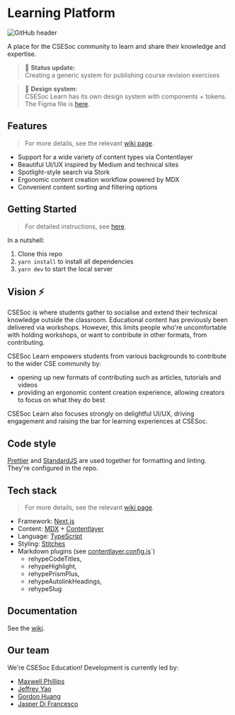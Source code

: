 # Learning Platform

![GitHub header](https://user-images.githubusercontent.com/33971845/168602873-3746dc75-1271-4f26-8c55-54e68916a90e.png)



A place for the CSESoc community to learn and share their knowledge and expertise.

> 🌈 **Status update:**<br> Creating a generic system for publishing course revision exercises

> 🎨 **Design system**:<br> CSESoc Learn has its own design system with components + tokens. The Figma file is [here](https://www.figma.com/file/l5z96D2EHE5VNz3nayZ9Ht/Design-System?node-id=11%3A4381).

## Features
> For more details, see the relevant [wiki page](https://github.com/csesoc/learning-platform/wiki/Architecture).
- Support for a wide variety of content types via Contentlayer
- Beautiful UI/UX inspired by Medium and technical sites
- Spotlight-style search via Stork
- Ergonomic content creation workflow powered by MDX
- Convenient content sorting and filtering options

## Getting Started
> For detailed instructions, see [here](https://github.com/csesoc/learning-platform/wiki/Getting-started).  

In a nutshell:

1. Clone this repo
2. `yarn install` to install all dependencies
3. `yarn dev` to start the local server

## Vision ⚡️

CSESoc is where students gather to socialise and extend their technical knowledge outside the classroom. Educational content has previously been delivered via workshops. However, this limits people who're uncomfortable with holding workshops, or want to contribute in other formats, from contributing.

CSESoc Learn empowers students from various backgrounds to contribute to the wider CSE community by:
- opening up new formats of contributing such as articles, tutorials and videos
- providing an ergonomic content creation experience, allowing creators to focus on what they do best

CSESoc Learn also focuses strongly on delightful UI/UX, driving engagement and raising the bar for learning experiences at CSESoc.

## Code style

[Prettier](https://prettier.io/) and [StandardJS](https://standardjs.com/) are used together for formatting and linting. They're configured in the repo.

## Tech stack
> For more details, see the relevant [wiki page](https://github.com/csesoc/learning-platform/wiki/Architecture).
- Framework: [Next.js](https://nextjs.org/) 
- Content: [MDX](https://mdxjs.com/) + [Contentlayer](https://www.contentlayer.dev/) 
- Language: [TypeScript](https://stackoverflow.com/questions/12694530/what-is-typescript-and-why-would-i-use-it-in-place-of-javascript/35048303#35048303)
- Styling: [Stitches](https://stitches.dev/)
- Markdown plugins (see [contentlayer.config.js](contentlayer.config.js)`)
  - rehypeCodeTitles,
  - rehypeHighlight,
  - rehypePrismPlus,
  - rehypeAutolinkHeadings,
  - rehypeSlug

## Documentation

See the [wiki](https://github.com/csesoc/learning-platform/wiki).

## Our team

We're CSESoc Education! Development is currently led by:

- [Maxwell Phillips](https://github.com/maxphillipsdev)
- [Jeffrey Yao](https://github.com/jeffreydyao)
- [Gordon Huang](https://github.com/dqna64)
- [Jasper Di Francesco](https://github.com/jasperdifran)
